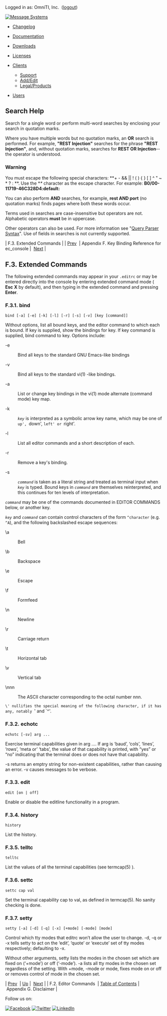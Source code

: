 Logged in as: OmniTI, Inc.  ([logout](https://support.messagesystems.com/logout.php))

[![Message Systems](https://support.messagesystems.com/images/ms-white205.png)](https://support.messagesystems.com/start.php) 

*   [Changelog](https://support.messagesystems.com/start.php?show=changelog)
*   [Documentation](https://support.messagesystems.com/docs/)
*   [Downloads](https://support.messagesystems.com/start.php)

*   [Licenses](https://support.messagesystems.com/license_summary.php)
*   <a href="">Clients</a>
    *   [Support](https://support.messagesystems.com/cs.php)
    *   [Add/Edit](https://support.messagesystems.com/edit_client.php)
    *   [Legal/Products](https://support.messagesystems.com/edit_products.php)
*   [Users](https://support.messagesystems.com/edit_customer.php)

## Search Help

Search for a single word or perform multi-word searches by enclosing your search in quotation marks.

Where you have multiple words but no quotation marks, an **OR** search is performed. For example, **"REST Injection"** searches for the phrase **"REST Injection"**, and, without quotation marks, searches for **REST OR Injection**--the operator is understood.

### Warning

You must escape the following special characters: **+ - && || ! ( ) { } [ ] ^ " ~ * ? : \**. Use the **\** character as the escape character. For example: **B0/00-11719-46C328D4\:default\:**

You can also perform **AND** searches, for example, **rest AND port** (no quotation marks) finds pages where both these words occur.

Terms used in searches are case-insensitive but operators are not. Alphabetic operators **must** be in uppercase.

Other operators can also be used. For more information see "[Query Parser Syntax](https://lucene.apache.org/core/old_versioned_docs/versions/3_0_0/queryparsersyntax.html)". Use of fields in searches is not currently supported.

| F.3. Extended Commands |
| [Prev](libedit.editor.commands.php)  | Appendix F. Key Binding Reference for ec_console |  [Next](disclaimer.php) |

## F.3. Extended Commands

The following extended commands may appear in your `.editrc` or may be entered directly into the console by entering extended command mode ( **Esc** **X** by default), and then typing in the extended command and pressing **Enter**.

### F.3.1. bind

`bind [-a] [-e] [-k] [-l] [-r] [-s] [-v] [key [command]]`

Without options, list all bound keys, and the editor command to which each is bound. If key is supplied, show the bindings for key. If key command is supplied, bind command to key. Options include:

<dl class="variablelist">

<dt>-e</dt>

<dd>

Bind all keys to the standard GNU Emacs-like bindings

</dd>

<dt>-v</dt>

<dd>

Bind all keys to the standard vi(1) -like bindings.

</dd>

<dt>-a</dt>

<dd>

List or change key bindings in the vi(1) mode alternate (command mode) key map.

</dd>

<dt>-k</dt>

<dd>

*`key`* is interpreted as a symbolic arrow key name, which may be one of `up', `down', `left' or `right'.

</dd>

<dt>-l</dt>

<dd>

List all editor commands and a short description of each.

</dd>

<dt>-r</dt>

<dd>

Remove a key's binding.

</dd>

<dt>-s</dt>

<dd>

*`command`* is taken as a literal string and treated as terminal input when *`key`* is typed. Bound keys in *`command`* are themselves reinterpreted, and this continues for ten levels of interpretation.

</dd>

</dl>

*`command`* may be one of the commands documented in EDITOR COMMANDS below, or another key.

*`key`* and *`command`* can contain control characters of the form `^character` (e.g. `^A`), and the following backslashed escape sequences:

<dl class="variablelist">

<dt>\a</dt>

<dd>

Bell

</dd>

<dt>\b</dt>

<dd>

Backspace

</dd>

<dt>\e</dt>

<dd>

Escape

</dd>

<dt>\f</dt>

<dd>

Formfeed

</dd>

<dt>\n</dt>

<dd>

Newline

</dd>

<dt>\r</dt>

<dd>

Carriage return

</dd>

<dt>\t</dt>

<dd>

Horizontal tab

</dd>

<dt>\v</dt>

<dd>

Vertical tab

</dd>

<dt>\nnn</dt>

<dd>

The ASCII character corresponding to the octal number nnn.

</dd>

</dl>

`\' nullifies the special meaning of the following character, if it has any, notably `\' and `^'.

### F.3.2. echotc

`echotc [-sv] arg ...`

Exercise terminal capabilities given in arg .... If arg is ‘baud’, ‘cols’, ‘lines’, ‘rows’, ‘meta or’ ‘tabs’, the value of that capability is printed, with “yes” or “no” indicating that the terminal does or does not have that capability.

-s returns an emptry string for non-existent capabilities, rather than causing an error. -v causes messages to be verbose.

### F.3.3. edit

`edit [on | off]`

Enable or disable the editline functionality in a program.

### F.3.4. history

`history`

List the history.

### F.3.5. telltc

`telltc`

List the values of all the terminal capabilities (see termcap(5) ).

### F.3.6. settc

`settc cap val`

Set the terminal capability cap to val, as defined in termcap(5). No sanity checking is done.

### F.3.7. setty

`setty [-a] [-d] [-q] [-x] [+mode] [-mode] [mode]`

Control which tty modes that editrc won’t allow the user to change. -d, -q or -x tells setty to act on the ‘edit’, ‘quote’ or ‘execute’ set of tty modes respectively; defaulting to -x.

Without other arguments, setty lists the modes in the chosen set which are fixed on (‘+mode’) or off (‘-mode’). -a lists all tty modes in the chosen set regardless of the setting. With +mode, -mode or mode, fixes mode on or off or removes control of mode in the chosen set.

| [Prev](libedit.editor.commands.php)  | [Up](libedit.php) |  [Next](disclaimer.php) |
| F.2. Editor Commands  | [Table of Contents](index.php) |  Appendix G. Disclaimer |

Follow us on:

[![Facebook](https://support.messagesystems.com/images/icon-facebook.png)](http://www.facebook.com/messagesystems) [![Twitter](https://support.messagesystems.com/images/icon-twitter.png)](http://twitter.com/#!/MessageSystems) [![LinkedIn](https://support.messagesystems.com/images/icon-linkedin.png)](http://www.linkedin.com/company/message-systems)